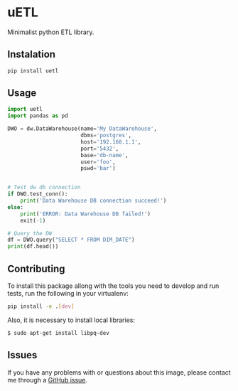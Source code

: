 uETL
====

Minimalist python ETL library.

## Instalation

```python
pip install uetl
```

## Usage

```python
import uetl
import pandas as pd

DWO = dw.DataWarehouse(name='My DataWarehouse',
                       dbms='postgres',
                       host='192.168.1.1',
                       port='5432',
                       base='db-name',
                       user='foo',
                       pswd='bar')


# Test dw db connection
if DWO.test_conn():
    print('Data Warehouse DB connection succeed!')
else:
    print('ERROR: Data Warehouse DB failed!')
    exit(-1)

# Query the DW
df = DWO.query("SELECT * FROM DIM_DATE")
print(df.head())
```

## Contributing

To install this package allong with the tools you need to develop and run tests, run the following in your virtualenv:

```bash
pip install -e .[dev]
```

Also, it is necessary to install local libraries:

```bash
$ sudo apt-get install libpq-dev
```

## Issues

If you have any problems with or questions about this image, please contact me through a [GitHub issue](https://github.com/andrespp/uetl/issues).
